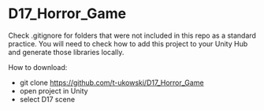 # D17_Horror_Game

Check .gitignore for folders that were not included in this repo as a standard practice.
You will need to check how to add this project to your Unity Hub and generate those libraries locally.

How to download:
- git clone https://github.com/t-ukowski/D17_Horror_Game
- open project in Unity
- select D17 scene
